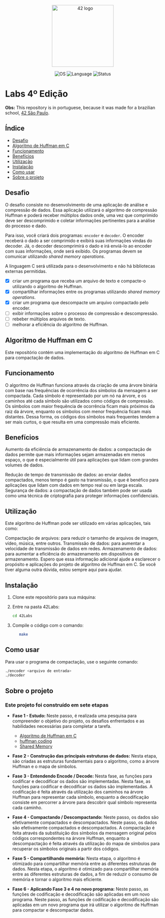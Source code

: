 <p align="center">
  <img src="https://pbs.twimg.com/profile_images/1143875559195316224/uZCilKE3_400x400.jpg" width="200" height="200" alt="42 logo">
</p>

<p align="center">
  <img src="https://img.shields.io/badge/OS-Linux-blue" alt="OS">
    <img src="https://img.shields.io/badge/Language-C%20%7C%20C%2B%2B-orange.svg" alt="Language">
    <img src="https://img.shields.io/badge/Status-Incomplete-red.svg" alt="Status">
</p>

# Labs 4º Edição

**Obs:** This repository is in portuguese, because it was made for a brazilian school, [42 São Paulo](https://www.42sp.org.br/).

## Índice

- [Desafio](#desafio)
- [Algoritmo de Huffman em C](#algoritmo-de-huffman-em-c)
- [Funcionamento](#funcionamento)
- [Benefícios](#benefícios)
- [Utilização](#utilização)
- [Instalação](#instalação)
- [Como usar](#como-usar)
- [Sobre o projeto](#sobre-o-projeto)

## Desafio

O desafio consiste no desenvolvimento de uma aplicação de análise e compressão de dados. Essa aplicação utilizará o algoritmo de compressão Huffman e poderá receber múltiplos dados onde, uma vez que comprimido deve ser descomprimido e coletar informações pertinentes para a análise do processo e dado.

Para isso, você criará dois programas: `encoder` e `decoder`. O encoder receberá o dado a ser comprimido e exibirá suas informações vindas do decoder. Já, o decoder descomprimirá o dado e irá enviá-lo ao encoder com suas informações, onde será exibido. Os programas devem se comunicar utilizando _shared memory operations_.

A linguagem C será utilizada para o desenvolvimento e não há bibliotecas externas permitidas.

- [x] criar um programa que receba um arquivo de texto e compacte-o utilizando o algoritmo de Huffman.
- [x] compartilhar informações entre os programas utilizando _shared memory operations_.
- [x] criar um programa que descompacte um arquivo compactado pelo encoder.
- [ ] exibir informações sobre o processo de compressão e descompressão.
- [ ] rebeber múltiplos arquivos de texto.
- [ ] melhorar a eficiência do algoritmo de Huffman.

## Algoritmo de Huffman em C

Este repositório contém uma implementação do algoritmo de Huffman em C para compactação de dados.

## Funcionamento

O algoritmo de Huffman funciona através da criação de uma árvore binária com base nas frequências de ocorrência dos símbolos da mensagem a ser compactada. Cada símbolo é representado por um nó na árvore, e os caminhos até cada símbolo são utilizados como códigos de compressão. Os símbolos com maior frequência de ocorrência ficam mais próximos da raiz da árvore, enquanto os símbolos com menor frequência ficam mais distantes. Dessa forma, os códigos dos símbolos mais frequentes tendem a ser mais curtos, o que resulta em uma compressão mais eficiente.

## Benefícios

Aumento da eficiência de armazenamento de dados: a compactação de dados permite que mais informações sejam armazenadas em menos espaço, o que é especialmente útil para aplicações que lidam com grandes volumes de dados.

Redução de tempo de transmissão de dados: ao enviar dados compactados, menos tempo é gasto na transmissão, o que é benéfico para aplicações que lidam com dados em tempo real ou em larga escala.
Segurança de dados: a compactação de dados também pode ser usada como uma técnica de criptografia para proteger informações confidenciais.

## Utilização

Este algoritmo de Huffman pode ser utilizado em várias aplicações, tais como:

Compactação de arquivos: para reduzir o tamanho de arquivos de imagem, vídeo, música, entre outros.
Transmissão de dados: para aumentar a velocidade de transmissão de dados em redes.
Armazenamento de dados: para aumentar a eficiência do armazenamento em dispositivos de armazenamento.
Espero que essa informação adicional ajude a esclarecer o propósito e aplicações do projeto de algoritmo de Huffman em C. Se você tiver alguma outra dúvida, estou sempre aqui para ajudar.

## Instalação

1. Clone este repositório para sua máquina:

2. Entre na pasta 42Labs:

   ```bash
   cd 42Labs
   ```

3. Compile o código com o comando:

   ```bash
      make
   ```

## Como usar

Para usar o programa de compactação, use o seguinte comando:

```bash
./encoder <arquivo de entrada>
./decoder
```

## Sobre o projeto

### Este projeto foi construído em sete etapas

- **Fase 1 - Estudo:**
Neste passo, é realizada uma pesquisa para compreender o objetivo do projeto, os desafios enfrentados e as habilidades necessárias para completar a tarefa.

  - [Algoritmo de Huffman em C](https://www.youtube.com/playlist?list=PLqJK4Oyr5WShtxF1Ch3Vq4b1Dzzb-WxbP)
  - [huffman coding](https://www.programiz.com/dsa/huffman-coding)
  - [Shared Memory](https://www.youtube.com/watch?v=WgVSq-sgHOc&t=367s)

- **Fase 2 - Construção das principais estruturas de dados:**
   Nesta etapa, são criadas as estruturas fundamentais para o algoritmo, como a árvore Huffman e o mapa de símbolos.

- **Fase 3 - Entendendo Encode / Decode:**
   Nesta fase, as funções para codificar e decodificar os dados são implementadas. Nesta fase, as funções para codificar e decodificar os dados são implementadas. A codificação é feita através da utilização dos caminhos na árvore Huffman para representar cada símbolo, enquanto a decodificação consiste em percorrer a árvore para descobrir qual símbolo representa cada caminho.

- **Fase 4 - Compactando / Descompactando:**
   Neste passo, os dados são efetivamente compactados e descompactados. Neste passo, os dados são efetivamente compactados e descompactados. A compactação é feita através da substituição dos símbolos da mensagem original pelos códigos correspondentes na árvore Huffman, enquanto a descompactação é feita através da utilização do mapa de símbolos para recuperar os símbolos originais a partir dos códigos.

- **Fase 5 - Compartilhando memória:**
Nesta etapa, o algoritmo é otimizado para compartilhar memória entre as diferentes estruturas de dados. Nesta etapa, o algoritmo é otimizado para compartilhar memória entre as diferentes estruturas de dados, a fim de reduzir o consumo de memória e tornar o algoritmo mais eficiente.

- **Fase 6 - Aplicando Fase 3 e 4 no novo programa:**
Neste passo, as funções de codificação e decodificação são aplicadas em um novo programa. Neste passo, as funções de codificação e decodificação são aplicadas em um novo programa que irá utilizar o algoritmo de Huffman para compactar e descompactar dados.
